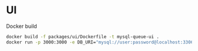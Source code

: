 # UI

Docker build

```bash
docker build -f packages/ui/Dockerfile -t mysql-queue-ui .
docker run -p 3000:3000 -e DB_URI="mysql://user:password@localhost:3306/dbname" mysql-queue-ui
```
